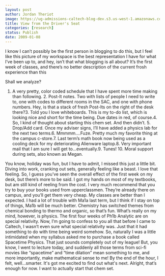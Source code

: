 ```yaml
---
layout: post
author: Jordan Theriot
image: https://ug-admissions-caltech-blog-dev.s3.us-west-1.amazonaws.com/old_pictures/6a0105349b8251970b010536b2f67d970b-500wi.jpg
title: View from the Driver's Seat
categories: [research]
status: Publish
date: 2009-01-08
---
```


I know I can’t possibly be the first person in blogging to do this, but I feel like this picture of my workspace is the best representation I have for what I’ve been up to, and hey, isn’t that what blogging is all about? It’s the first week of classes, and there’s no better description of the current frosh experience than this
 
Shall we analyze?
1. A very pretty, color coded schedule that I have spent more time making than following. 2. Post-It notes. Two with lists of people I need to write to, one with codes to different rooms in the SAC, and one with phone numbers. Hey, is that a stack of fresh Post-Its on the right of the desk there?3. Told you I love whiteboards. This is my to-do list, which is looking nice and short for the time being. Due dates in red, of course.4. So, I kind of thought about starting this chem set. And then didn’t. 5. Drop/Add card. Once my adviser signs, I’ll have added a physics lab for the next two terms.6. Mmmmm….Fuze. Pretty much my favorite thing at the campus c-store.7. Last term’s math book now being used as a cooling deck for my deteriorating Alienware laptop.8. Very important mail that I am sure I will get to…eventually.9. Tunes! 10. Moral support during sets, also known as Megan.

You know, holiday was fun, but I have to admit, I missed this just a little bit. Diving into work, cranking out sets, generally feeling like a beast. I love that feeling. 
So, I guess you’ve seen the overall effect of the first week on my desk, but there’s more to be said. I got my hands on most of my textbooks, but am still kind of reeling from the cost. I very much recommend that you try to buy your books used from upperclassmen. They’re already there on campus, and you’ll get them very cheap. My classes are better than I expected. I had a lot of trouble with Ma1a last term, but I think if I stay on top of things, Ma1b will be much better. Chemistry has switched themes from chemical bonding to thermo and organic, so that’s fun. What’s really on my mind, however, is physics. The first four weeks of Ph1b Analytic are on special relativity. Now, I’m going to confess to you all that before I came to Caltech, I wasn’t even sure what special relativity was. Just that it had something to do with time being weird somehow. So, naturally I was a little intimidated when my syllabus asked me to purchase a book called Spacetime Physics. That just sounds completely out of my league! But, you know, I went to lecture today, and suddenly all those terms from sci-fi movies like “spacetime” and “time dilation” mean something to me, and more importantly, make mathematical sense to me! By the end of the hour, I felt, well…smarter. It's got me excited to find out what's next. 
Alright, that’s enough for now. I want to actually start that chem set. 
